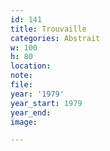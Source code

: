 ```yaml
---
id: 141
title: Trouvaille
categories: Abstrait
w: 100
h: 80
location:
note:
file:
year: '1979'
year_start: 1979
year_end:
image:

---
```

